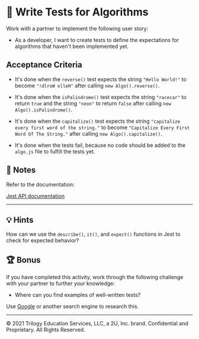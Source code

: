 # 📖 Write Tests for Algorithms

Work with a partner to implement the following user story:

- As a developer, I want to create tests to define the expectations for algorithms that haven't been implemented yet.

## Acceptance Criteria

- It's done when the `reverse()` test expects the string `"Hello World!"` to become `"!dlroW olleH"` after calling `new Algo().reverse()`.

- It's done when the `isPalindrome()` test expects the string `"racecar"` to return `true` and the string `"neon"` to return `false` after calling `new Algo().isPalindrome()`.

- It's done when the `capitalize()` test expects the string `"capitalize every first word of the string."` to become `"Capitalize Every First Word Of The String."` after calling `new Algo().capitalize()`.

- It's done when the tests fail, because no code should be added to the `algo.js` file to fulfill the tests yet.

## 📝 Notes

Refer to the documentation:

[Jest API documentation](https://jestjs.io/docs/en/api)

---

## 💡 Hints

How can we use the `describe()`, `it()`, and `expect()` functions in Jest to check for expected behavior?

## 🏆 Bonus

If you have completed this activity, work through the following challenge with your partner to further your knowledge:

- Where can you find examples of well-written tests?

Use [Google](https://www.google.com) or another search engine to research this.

---

© 2021 Trilogy Education Services, LLC, a 2U, Inc. brand. Confidential and Proprietary. All Rights Reserved.
